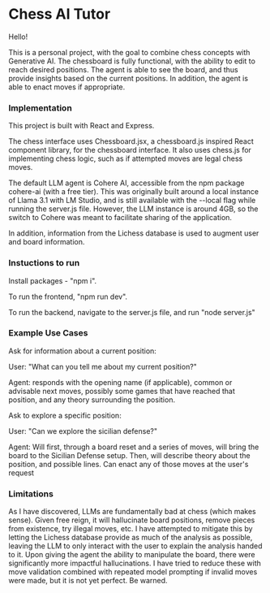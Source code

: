 # Chess AI Tutor

Hello!

This is a personal project, with the goal to combine chess concepts with Generative AI. The chessboard is fully functional, with the ability to edit to reach desired positions. The agent is able to see the board, and thus provide insights based on the current positions. In addition, the agent is able to enact moves if appropriate.

### Implementation
This project is built with React and Express.

The chess interface uses Chessboard.jsx, a chessboard.js inspired React component library, for the chessboard interface. It also uses chess.js for implementing chess logic, such as if attempted moves are legal chess moves.

The default LLM agent is Cohere AI, accessible from the npm package cohere-ai (with a free tier). This was originally built around a local instance of Llama 3.1 with LM Studio, and is still available with the --local flag while running the server.js file. However, the LLM instance is around 4GB, so the switch to Cohere was meant to facilitate sharing of the application.

In addition, information from the Lichess database is used to augment user and board information.

### Instuctions to run
Install packages - "npm i".

To run the frontend, "npm run dev".

To run the backend, navigate to the server.js file, and run "node server.js"

### Example Use Cases
Ask for information about a current position:

User: "What can you tell me about my current position?"

Agent: responds with the opening name (if applicable), common or advisable next moves, possibly some games that have reached that position, and any theory surrounding the position.


Ask to explore a specific position:

User: "Can we explore the sicilian defense?"

Agent: Will first, through a board reset and a series of moves, will bring the board to the Sicilian Defense setup. Then, will describe theory about the position, and possible lines. Can enact any of those moves at the user's request

### Limitations
As I have discovered, LLMs are fundamentally bad at chess (which makes sense). Given free reign, it will hallucinate board positions, remove pieces from existence, try illegal moves, etc. I have attempted to mitigate this by letting the Lichess database provide as much of the analysis as possible, leaving the LLM to only interact with the user to explain the analysis handed to it. Upon giving the agent the ability to manipulate the board, there were significantly more impactful hallucinations. I have tried to reduce these with move validation combined with repeated model prompting if invalid moves were made, but it is not yet perfect. Be warned.
